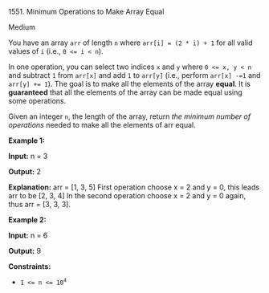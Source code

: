 1551\. Minimum Operations to Make Array Equal

Medium

You have an array `arr` of length `n` where `arr[i] = (2 * i) + 1` for all valid values of `i` (i.e., `0 <= i < n`).

In one operation, you can select two indices `x` and `y` where `0 <= x, y < n` and subtract `1` from `arr[x]` and add `1` to `arr[y]` (i.e., perform `arr[x] -=1` and `arr[y] += 1`). The goal is to make all the elements of the array **equal**. It is **guaranteed** that all the elements of the array can be made equal using some operations.

Given an integer `n`, the length of the array, return _the minimum number of operations_ needed to make all the elements of arr equal.

**Example 1:**

**Input:** n = 3

**Output:** 2

**Explanation:** arr = [1, 3, 5] First operation choose x = 2 and y = 0, this leads arr to be [2, 3, 4] In the second operation choose x = 2 and y = 0 again, thus arr = [3, 3, 3].

**Example 2:**

**Input:** n = 6

**Output:** 9

**Constraints:**

*   <code>1 <= n <= 10<sup>4</sup></code>